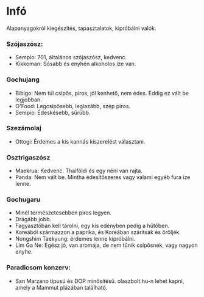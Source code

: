 # Infó

Alapanyagokról kiegészítés, tapasztalatok, kipróbálni valók.

### Szójaszósz:
- Sempio: 701, általános szójaszósz, kedvenc. 
- Kikkoman: Sósabb és enyhén alkoholos íze van.

### Gochujang
- Bibigo: Nem túl csípős, piros, jól kenhető, nem édes. Eddig ez vált be legjobban.
- O'Food: Legcsípősebb, leglazább, szép piros.
- Sempio: Édeskésebb, sűrűbb.

### Szezámolaj
- Ottogi: Érdemes a kis kannás kiszerelést választani.

### Osztrigaszósz
- Maekrua: Kedvenc. Thaiföldi és egy néni van rajta.
- Panda: Nem vált be. Mintha édesítőszeres vagy valami egyéb fura íze lenne.

### Gochugaru
- Minél természetesebben piros legyen.
- Drágább jobb.
- Fagyasztóban kell tárolni, egy kis edényben pedig a hűtőben.
- Koreából származzon a paprika, és Koreában szárítsák és őröljék.
- Nongshim Taekyung: érdemes lenne kipróbálni.
- Lim Ga Ne: Egész jó, van aromája, de nem tűnik csípősnek, vagy nagyon enyhe. 

### Paradicsom konzerv:
- San Marzano típusú és DOP minősítésű. olaszbolt.hu-n lehet kapni, amely a Mammut plázában található. 

